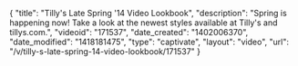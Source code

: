 {
    "title": "Tilly's Late Spring '14 Video Lookbook",
    "description": "Spring is happening now! Take a look at the newest styles available at Tilly's and tillys.com.",
    "videoid": "171537",
    "date_created": "1402006370",
    "date_modified": "1418181475",
    "type": "captivate",
    "layout": "video",
    "url": "\/v\/tilly-s-late-spring-14-video-lookbook\/171537"
}
